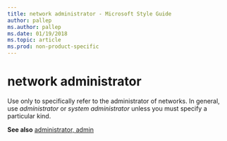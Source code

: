 ```yaml
---
title: network administrator - Microsoft Style Guide
author: pallep
ms.author: pallep
ms.date: 01/19/2018
ms.topic: article
ms.prod: non-product-specific
---
```


# network administrator

Use only to specifically refer to the administrator of networks. In general, use *administrator* or *system administrator* unless you must specify a particular kind.

**See also** [administrator, admin](~/a-z-word-list-term-collections/a/administrator-admin.md)
